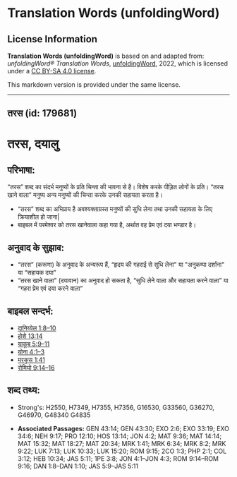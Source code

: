 # Translation Words (unfoldingWord)

## License Information

**Translation Words (unfoldingWord)** is based on and adapted from: _unfoldingWord® Translation Words_, [unfoldingWord](https://unfoldingword.org/utw), 2022, which is licensed under a [CC BY-SA 4.0 license](https://creativecommons.org/licenses/by-sa/4.0/legalcode.en).

This markdown version is provided under the same license.



--------------------------------

## तरस (id: 179681)

तरस, दयालु
==========

परिभाषा:
--------

“तरस” शब्द का संदर्भ मनुष्यों के प्रति चिन्ता की भावना से है। विशेष करके पीड़ित लोगों के प्रति। “तरस खाने वाला” मनुष्य अन्य मनुष्यों की चिन्ता करके उनकी सहायता करता है।

* “तरस” शब्द का अभिप्राय है अवश्यक्ताग्रस्त मनुष्यों की सुधि लेना तथा उनकी सहायता के लिए क्रियाशील हो जाना\|
* बाइबल में परमेश्वर को तरस खानेवाला कहा गया है, अर्थात वह प्रेम एवं दया भण्डार है।

अनुवाद के सुझाव:
----------------

* ​“तरस” (करूणा) के अनुवाद के अन्यरूप हैं, “हृदय की गहराई से सुधि लेना” या "अनुकम्पा दर्शाना" या “सहायक दया”
* “तरस खाने वाला” (दयावान) का अनुवाद हो सकता है, “सुधि लेने वाला और सहायता करने वाला” या “गहरा प्रेम एवं दया करने वाला”

बाइबल सन्दर्भ:
--------------

* [दानिय्येल 1:8–10](https://ref.ly/Dan1:8-Dan1:10)
* [होशे 13:14](https://ref.ly/Hos13:14)
* [याकूब 5:9–11](https://ref.ly/Jas5:9-Jas5:11)
* [योना 4:1–3](https://ref.ly/Jonah4:1-Jonah4:3)
* [मरकुस 1:41](https://ref.ly/Mark1:41)
* [रोमियो 9:14–16](https://ref.ly/Rom9:14-Rom9:16)

शब्द तथ्य:
----------

* Strong's: H2550, H7349, H7355, H7356, G16530, G33560, G36270, G46970, G48340 G4835

* **Associated Passages:** GEN 43:14; GEN 43:30; EXO 2:6; EXO 33:19; EXO 34:6; NEH 9:17; PRO 12:10; HOS 13:14; JON 4:2; MAT 9:36; MAT 14:14; MAT 15:32; MAT 18:27; MAT 20:34; MRK 1:41; MRK 6:34; MRK 8:2; MRK 9:22; LUK 7:13; LUK 10:33; LUK 15:20; ROM 9:15; 2CO 1:3; PHP 2:1; COL 3:12; HEB 10:34; JAS 5:11; 1PE 3:8; JON 4:1–JON 4:3; ROM 9:14–ROM 9:16; DAN 1:8–DAN 1:10; JAS 5:9–JAS 5:11

